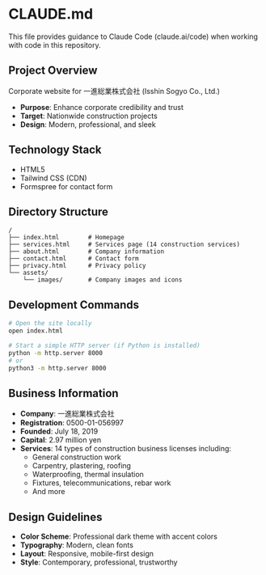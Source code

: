 # CLAUDE.md

This file provides guidance to Claude Code (claude.ai/code) when working with code in this repository.

## Project Overview

Corporate website for 一進総業株式会社 (Isshin Sogyo Co., Ltd.)
- **Purpose**: Enhance corporate credibility and trust
- **Target**: Nationwide construction projects
- **Design**: Modern, professional, and sleek

## Technology Stack

- HTML5
- Tailwind CSS (CDN)
- Formspree for contact form

## Directory Structure

```
/
├── index.html        # Homepage
├── services.html     # Services page (14 construction services)
├── about.html        # Company information
├── contact.html      # Contact form
├── privacy.html      # Privacy policy
└── assets/
    └── images/       # Company images and icons
```

## Development Commands

```bash
# Open the site locally
open index.html

# Start a simple HTTP server (if Python is installed)
python -m http.server 8000
# or
python3 -m http.server 8000
```

## Business Information

- **Company**: 一進総業株式会社
- **Registration**: 0500-01-056997
- **Founded**: July 18, 2019
- **Capital**: 2.97 million yen
- **Services**: 14 types of construction business licenses including:
  - General construction work
  - Carpentry, plastering, roofing
  - Waterproofing, thermal insulation
  - Fixtures, telecommunications, rebar work
  - And more

## Design Guidelines

- **Color Scheme**: Professional dark theme with accent colors
- **Typography**: Modern, clean fonts
- **Layout**: Responsive, mobile-first design
- **Style**: Contemporary, professional, trustworthy